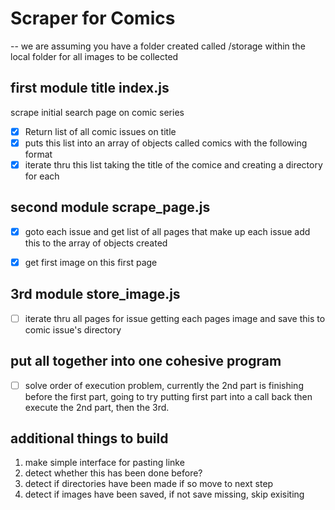 # Scraper for Comics

-- we are assuming you have a folder created called /storage within the local folder for all images to be collected

## first module title index.js
scrape initial search page on comic series

- [x] Return list of all comic issues on title
- [x] puts this list into an array of objects called comics with the following format
- [x] iterate thru this list taking the title of the comice and creating a directory for each

## second module scrape_page.js
- [x] goto each issue and get list of all pages that make up each issue add this to the array of objects created
- [x] get first image on this first page


## 3rd module store_image.js
- [ ] iterate thru all pages for issue getting each pages image and save this to comic issue's directory

## put all together into one cohesive program
- [ ] solve order of execution problem, currently the 2nd part is finishing before the first part, going to try putting first part into a call back then execute the 2nd part, then the 3rd.


## additional things to build
1. make simple interface for pasting linke
2. detect whether this has been done before?
3. detect if directories have been made if so move to next step
4. detect if images have been saved, if not save missing, skip exisiting





